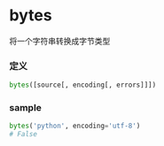 # bytes
将一个字符串转换成字节类型

### 定义
```python
bytes([source[, encoding[, errors]]])　　
```


### sample
```python
bytes('python', encoding='utf-8')
# False
```


